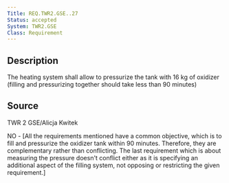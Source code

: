 ```yaml
---
Title: REQ.TWR2.GSE..27
Status: accepted
System: TWR2.GSE
Class: Requirement
---
```


## Description

The heating system shall allow to pressurize the tank with 16 kg of oxidizer (filling and pressurizing together should take less than 90 minutes)

## Source

TWR 2 GSE/Alicja Kwitek


NO - [All the requirements mentioned have a common objective, which is to fill and pressurize the oxidizer tank within 90 minutes. Therefore, they are complementary rather than conflicting. The last requirement which is about measuring the pressure doesn't conflict either as it is specifying an additional aspect of the filling system, not opposing or restricting the given requirement.]